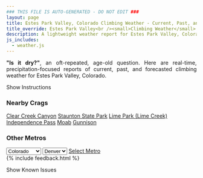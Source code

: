 ```yaml
---
### THIS FILE IS AUTO-GENERATED - DO NOT EDIT ###
layout: page
title: Estes Park Valley, Colorado Climbing Weather - Current, Past, and Forecasted Report
title_override: Estes Park Valley<br /><small>Climbing Weather</small>
description: A lightweight weather report for Estes Park Valley, Colorado. Optimized for slow internet connections.
js_includes:
  - weather.js
---
```


<section class="measure center lh-copy f5-ns f6 ph2 mv4" style="text-align: justify;">
<strong>"Is it dry?"</strong>, an oft-repeated, age-old question. Here are real-time,
precipitation-focused reports of current, past, and forecasted climbing weather for Estes Park Valley, Colorado.
</section>

<p id="settings-toggle" class="mw5 b center tc hover-light-red black-70 pointer">Show Instructions</p>
<section id="settings" class="overflow-hidden" style="display:none;">
    <div class="mv2 ph2 center">
        <div class="fn f6 tc pv2">
            <p class="measure lh-copy center"><strong>Show/hide hourly forecasts</strong> by clicking the desired day.</p>
            <hr class="mw5 p0 mv2 o-60 b0 bt b--light-red light-red bg-light-red">
            <p class="measure lh-copy center"><strong>Current and Past conditions</strong> are measured by the nearest weather station. <strong>Forecast conditions</strong> are calculated and polled separately.</p>
            <hr class="mw5 p0 mv2 o-60 b0 bt b--light-red light-red bg-light-red">
            <p class="measure lh-copy center"><strong>Having issues?</strong> Try <a id="clear-cache" class="no-underline relative fancy-link light-red hover-light-red" href="#">clearing the local cache</a>.</p>
            <hr class="mw5 p0 mv2 o-60 b0 bt b--light-red light-red bg-light-red">
            <p class="measure lh-copy center">Weather data sourced from <a class="no-underline fancy-link relative light-red" target="_blank" href="https://www.weather.gov/documentation/services-web-api">weather.gov</a>.</p>
        </div>
    </div>
</section>
<section id="weather" data-crag="estes-park-valley-colorado" class="mv4-ns mv3 ph2 center"></section>
<section id="nearby" class="tc lh-copy">
  <h3>Nearby Crags</h3>
<a class="nowrap no-underline fancy-link relative light-red mh3" href="/crags/clear-creek-canyon-colorado-weather.html">Clear Creek Canyon</a>
<a class="nowrap no-underline fancy-link relative light-red mh3" href="/crags/staunton-state-park-colorado-weather.html">Staunton State Park</a>
<a class="nowrap no-underline fancy-link relative light-red mh3" href="/crags/lime-park-lime-creek-colorado-weather.html">Lime Park (Lime Creek)</a>
<a class="nowrap no-underline fancy-link relative light-red mh3" href="/crags/independence-pass-colorado-weather.html">Independence Pass</a>
<a class="nowrap no-underline fancy-link relative light-red mh3" href="/crags/moab-utah-weather.html">Moab</a>
<a class="nowrap no-underline fancy-link relative light-red mh3" href="/crags/gunnison-colorado-weather.html">Gunnison</a>
</section>
<section id="nearby" class="tc lh-copy">
  <h3>Other Metros</h3>
  <select class="ma1 bg-near-white pa2" id="stateSel">
    <option value="Texas">Texas</option>
    <option value="Washington">Washington</option>
    <option value="Colorado" selected>Colorado</option>
    <option value="Tennessee">Tennessee</option>
    <option value="Utah">Utah</option>
    <option value="California">California</option>
  </select>
  <select class="ma1 bg-near-white pa2" id="citySel">
    <option value="Denver" selected>Denver</option>
  </select>
  <a id="selectMetro" class="f6 link dim ph3 pv2 ma1 dib white bg-light-red" href="/crags/denver-colorado-weather.html">Select Metro</a>
  <script>
    var states = [];
    states["Texas"] = "Austin"
    states["Washington"] = "Seattle"
    states["Colorado"] = "Denver"
    states["Tennessee"] = "Nashville"
    states["Utah"] = "Salt Lake City"
    states["California"] = "San Francisco|Los Angeles"
  </script>
</section>
{% include feedback.html %}
<p id="issues-toggle" class="mw5 b center tc hover-light-red black-70 pointer">Show Known Issues</p>
<section id="issues" class="overflow-hidden tc f6">
</section>

<script>
  var weekly_BOU_46_92 = {"updated":"2021-01-22T03:22:21+00:00","units":"us","forecastGenerator":"BaselineForecastGenerator","generatedAt":"2021-01-22T09:24:05+00:00","updateTime":"2021-01-22T03:22:21+00:00","validTimes":"2021-01-21T21:00:00+00:00/P7DT4H","elevation":{"value":2542.9464,"unitCode":"unit:m"},"periods":[{"number":1,"name":"Overnight","startTime":"2021-01-22T02:00:00-07:00","endTime":"2021-01-22T06:00:00-07:00","isDaytime":false,"temperature":24,"temperatureUnit":"F","temperatureTrend":"rising","windSpeed":"9 to 14 mph","windDirection":"W","icon":"https://api.weather.gov/icons/land/night/snow,30?size=medium","shortForecast":"Chance Light Snow","detailedForecast":"A chance of snow. Partly cloudy. Low around 24, with temperatures rising to around 26 overnight. West wind 9 to 14 mph, with gusts as high as 22 mph. Chance of precipitation is 30%. Little or no snow accumulation expected."},{"number":2,"name":"Friday","startTime":"2021-01-22T06:00:00-07:00","endTime":"2021-01-22T18:00:00-07:00","isDaytime":true,"temperature":41,"temperatureUnit":"F","temperatureTrend":"falling","windSpeed":"5 to 14 mph","windDirection":"SW","icon":"https://api.weather.gov/icons/land/day/snow,20/snow,30?size=medium","shortForecast":"Chance Light Snow","detailedForecast":"A chance of snow. Mostly sunny. High near 41, with temperatures falling to around 32 in the afternoon. Southwest wind 5 to 14 mph, with gusts as high as 22 mph. Chance of precipitation is 30%."},{"number":3,"name":"Friday Night","startTime":"2021-01-22T18:00:00-07:00","endTime":"2021-01-23T06:00:00-07:00","isDaytime":false,"temperature":24,"temperatureUnit":"F","temperatureTrend":"rising","windSpeed":"5 to 10 mph","windDirection":"SW","icon":"https://api.weather.gov/icons/land/night/snow,30/snow,50?size=medium","shortForecast":"Chance Light Snow","detailedForecast":"A chance of snow. Mostly cloudy. Low around 24, with temperatures rising to around 27 overnight. Southwest wind 5 to 10 mph, with gusts as high as 22 mph. Chance of precipitation is 50%. Little or no snow accumulation expected."},{"number":4,"name":"Saturday","startTime":"2021-01-23T06:00:00-07:00","endTime":"2021-01-23T18:00:00-07:00","isDaytime":true,"temperature":39,"temperatureUnit":"F","temperatureTrend":null,"windSpeed":"10 mph","windDirection":"W","icon":"https://api.weather.gov/icons/land/day/snow,50?size=medium","shortForecast":"Chance Light Snow","detailedForecast":"A chance of snow. Partly sunny, with a high near 39. West wind around 10 mph, with gusts as high as 23 mph. Chance of precipitation is 50%. New snow accumulation of less than half an inch possible."},{"number":5,"name":"Saturday Night","startTime":"2021-01-23T18:00:00-07:00","endTime":"2021-01-24T06:00:00-07:00","isDaytime":false,"temperature":17,"temperatureUnit":"F","temperatureTrend":null,"windSpeed":"8 mph","windDirection":"WSW","icon":"https://api.weather.gov/icons/land/night/snow,30/snow,20?size=medium","shortForecast":"Chance Light Snow","detailedForecast":"A chance of snow before 5am. Partly cloudy, with a low around 17. West southwest wind around 8 mph, with gusts as high as 17 mph. Chance of precipitation is 30%. Little or no snow accumulation expected."},{"number":6,"name":"Sunday","startTime":"2021-01-24T06:00:00-07:00","endTime":"2021-01-24T18:00:00-07:00","isDaytime":true,"temperature":34,"temperatureUnit":"F","temperatureTrend":null,"windSpeed":"6 to 9 mph","windDirection":"W","icon":"https://api.weather.gov/icons/land/day/snow,20?size=medium","shortForecast":"Slight Chance Light Snow","detailedForecast":"A slight chance of snow after 11am. Mostly sunny, with a high near 34. Chance of precipitation is 20%."},{"number":7,"name":"Sunday Night","startTime":"2021-01-24T18:00:00-07:00","endTime":"2021-01-25T06:00:00-07:00","isDaytime":false,"temperature":14,"temperatureUnit":"F","temperatureTrend":null,"windSpeed":"8 mph","windDirection":"W","icon":"https://api.weather.gov/icons/land/night/snow,20/sct?size=medium","shortForecast":"Slight Chance Light Snow then Partly Cloudy","detailedForecast":"A slight chance of snow before 11pm. Partly cloudy, with a low around 14. Chance of precipitation is 20%."},{"number":8,"name":"Monday","startTime":"2021-01-25T06:00:00-07:00","endTime":"2021-01-25T18:00:00-07:00","isDaytime":true,"temperature":32,"temperatureUnit":"F","temperatureTrend":null,"windSpeed":"5 to 8 mph","windDirection":"SW","icon":"https://api.weather.gov/icons/land/day/snow?size=medium","shortForecast":"Chance Light Snow","detailedForecast":"A chance of snow after 11am. Partly sunny, with a high near 32."},{"number":9,"name":"Monday Night","startTime":"2021-01-25T18:00:00-07:00","endTime":"2021-01-26T06:00:00-07:00","isDaytime":false,"temperature":14,"temperatureUnit":"F","temperatureTrend":null,"windSpeed":"6 mph","windDirection":"S","icon":"https://api.weather.gov/icons/land/night/snow?size=medium","shortForecast":"Chance Light Snow","detailedForecast":"A chance of snow. Mostly cloudy, with a low around 14."},{"number":10,"name":"Tuesday","startTime":"2021-01-26T06:00:00-07:00","endTime":"2021-01-26T18:00:00-07:00","isDaytime":true,"temperature":29,"temperatureUnit":"F","temperatureTrend":null,"windSpeed":"6 to 10 mph","windDirection":"SW","icon":"https://api.weather.gov/icons/land/day/snow?size=medium","shortForecast":"Chance Light Snow","detailedForecast":"A chance of snow. Partly sunny, with a high near 29."},{"number":11,"name":"Tuesday Night","startTime":"2021-01-26T18:00:00-07:00","endTime":"2021-01-27T06:00:00-07:00","isDaytime":false,"temperature":11,"temperatureUnit":"F","temperatureTrend":null,"windSpeed":"12 mph","windDirection":"W","icon":"https://api.weather.gov/icons/land/night/snow/sct?size=medium","shortForecast":"Slight Chance Light Snow then Partly Cloudy","detailedForecast":"A slight chance of snow before 11pm. Partly cloudy, with a low around 11."},{"number":12,"name":"Wednesday","startTime":"2021-01-27T06:00:00-07:00","endTime":"2021-01-27T18:00:00-07:00","isDaytime":true,"temperature":33,"temperatureUnit":"F","temperatureTrend":null,"windSpeed":"13 mph","windDirection":"WSW","icon":"https://api.weather.gov/icons/land/day/few?size=medium","shortForecast":"Sunny","detailedForecast":"Sunny, with a high near 33."},{"number":13,"name":"Wednesday Night","startTime":"2021-01-27T18:00:00-07:00","endTime":"2021-01-28T06:00:00-07:00","isDaytime":false,"temperature":16,"temperatureUnit":"F","temperatureTrend":null,"windSpeed":"14 mph","windDirection":"W","icon":"https://api.weather.gov/icons/land/night/few?size=medium","shortForecast":"Mostly Clear","detailedForecast":"Mostly clear, with a low around 16."},{"number":14,"name":"Thursday","startTime":"2021-01-28T06:00:00-07:00","endTime":"2021-01-28T18:00:00-07:00","isDaytime":true,"temperature":39,"temperatureUnit":"F","temperatureTrend":null,"windSpeed":"14 mph","windDirection":"W","icon":"https://api.weather.gov/icons/land/day/few?size=medium","shortForecast":"Sunny","detailedForecast":"Sunny, with a high near 39."}]}
  var hourly_BOU_46_92 = {"@context":["https://geojson.org/geojson-ld/geojson-context.jsonld",{"@version":"1.1","wx":"https://api.weather.gov/ontology#","geo":"http://www.opengis.net/ont/geosparql#","unit":"http://codes.wmo.int/common/unit/","@vocab":"https://api.weather.gov/ontology#"}],"type":"Feature","geometry":{"type":"Polygon","coordinates":[[[-105.5332704,40.4141984],[-105.5310309,40.3922896],[-105.5022871,40.393991199999995],[-105.5045206,40.415900099999995],[-105.5332704,40.4141984]]]},"properties":{"updated":"2021-01-22T03:22:21+00:00","units":"us","forecastGenerator":"HourlyForecastGenerator","generatedAt":"2021-01-22T09:24:06+00:00","updateTime":"2021-01-22T03:22:21+00:00","validTimes":"2021-01-21T21:00:00+00:00/P7DT4H","elevation":{"value":2542.9464,"unitCode":"unit:m"},"periods":[{"number":1,"name":"","startTime":"2021-01-22T02:00:00-07:00","endTime":"2021-01-22T03:00:00-07:00","isDaytime":false,"temperature":24,"temperatureUnit":"F","temperatureTrend":null,"windSpeed":"9 mph","windDirection":"W","icon":"https://api.weather.gov/icons/land/night/snow,30?size=small","shortForecast":"Chance Light Snow","detailedForecast":""},{"number":2,"name":"","startTime":"2021-01-22T03:00:00-07:00","endTime":"2021-01-22T04:00:00-07:00","isDaytime":false,"temperature":25,"temperatureUnit":"F","temperatureTrend":null,"windSpeed":"10 mph","windDirection":"W","icon":"https://api.weather.gov/icons/land/night/snow,30?size=small","shortForecast":"Chance Light Snow","detailedForecast":""},{"number":3,"name":"","startTime":"2021-01-22T04:00:00-07:00","endTime":"2021-01-22T05:00:00-07:00","isDaytime":false,"temperature":25,"temperatureUnit":"F","temperatureTrend":null,"windSpeed":"12 mph","windDirection":"W","icon":"https://api.weather.gov/icons/land/night/snow,20?size=small","shortForecast":"Slight Chance Light Snow","detailedForecast":""},{"number":4,"name":"","startTime":"2021-01-22T05:00:00-07:00","endTime":"2021-01-22T06:00:00-07:00","isDaytime":false,"temperature":26,"temperatureUnit":"F","temperatureTrend":null,"windSpeed":"14 mph","windDirection":"W","icon":"https://api.weather.gov/icons/land/night/snow,20?size=small","shortForecast":"Slight Chance Light Snow","detailedForecast":""},{"number":5,"name":"","startTime":"2021-01-22T06:00:00-07:00","endTime":"2021-01-22T07:00:00-07:00","isDaytime":true,"temperature":26,"temperatureUnit":"F","temperatureTrend":null,"windSpeed":"14 mph","windDirection":"W","icon":"https://api.weather.gov/icons/land/day/snow,20?size=small","shortForecast":"Slight Chance Light Snow","detailedForecast":""},{"number":6,"name":"","startTime":"2021-01-22T07:00:00-07:00","endTime":"2021-01-22T08:00:00-07:00","isDaytime":true,"temperature":26,"temperatureUnit":"F","temperatureTrend":null,"windSpeed":"14 mph","windDirection":"W","icon":"https://api.weather.gov/icons/land/day/snow,20?size=small","shortForecast":"Slight Chance Light Snow","detailedForecast":""},{"number":7,"name":"","startTime":"2021-01-22T08:00:00-07:00","endTime":"2021-01-22T09:00:00-07:00","isDaytime":true,"temperature":25,"temperatureUnit":"F","temperatureTrend":null,"windSpeed":"14 mph","windDirection":"W","icon":"https://api.weather.gov/icons/land/day/snow,20?size=small","shortForecast":"Slight Chance Light Snow","detailedForecast":""},{"number":8,"name":"","startTime":"2021-01-22T09:00:00-07:00","endTime":"2021-01-22T10:00:00-07:00","isDaytime":true,"temperature":28,"temperatureUnit":"F","temperatureTrend":null,"windSpeed":"14 mph","windDirection":"W","icon":"https://api.weather.gov/icons/land/day/snow?size=small","shortForecast":"Slight Chance Light Snow","detailedForecast":""},{"number":9,"name":"","startTime":"2021-01-22T10:00:00-07:00","endTime":"2021-01-22T11:00:00-07:00","isDaytime":true,"temperature":33,"temperatureUnit":"F","temperatureTrend":null,"windSpeed":"13 mph","windDirection":"W","icon":"https://api.weather.gov/icons/land/day/snow?size=small","shortForecast":"Slight Chance Light Snow","detailedForecast":""},{"number":10,"name":"","startTime":"2021-01-22T11:00:00-07:00","endTime":"2021-01-22T12:00:00-07:00","isDaytime":true,"temperature":37,"temperatureUnit":"F","temperatureTrend":null,"windSpeed":"10 mph","windDirection":"W","icon":"https://api.weather.gov/icons/land/day/snow?size=small","shortForecast":"Slight Chance Light Snow","detailedForecast":""},{"number":11,"name":"","startTime":"2021-01-22T12:00:00-07:00","endTime":"2021-01-22T13:00:00-07:00","isDaytime":true,"temperature":40,"temperatureUnit":"F","temperatureTrend":null,"windSpeed":"9 mph","windDirection":"W","icon":"https://api.weather.gov/icons/land/day/snow?size=small","shortForecast":"Slight Chance Light Snow","detailedForecast":""},{"number":12,"name":"","startTime":"2021-01-22T13:00:00-07:00","endTime":"2021-01-22T14:00:00-07:00","isDaytime":true,"temperature":41,"temperatureUnit":"F","temperatureTrend":null,"windSpeed":"8 mph","windDirection":"WSW","icon":"https://api.weather.gov/icons/land/day/snow?size=small","shortForecast":"Slight Chance Light Snow","detailedForecast":""},{"number":13,"name":"","startTime":"2021-01-22T14:00:00-07:00","endTime":"2021-01-22T15:00:00-07:00","isDaytime":true,"temperature":41,"temperatureUnit":"F","temperatureTrend":null,"windSpeed":"7 mph","windDirection":"WSW","icon":"https://api.weather.gov/icons/land/day/snow?size=small","shortForecast":"Slight Chance Light Snow","detailedForecast":""},{"number":14,"name":"","startTime":"2021-01-22T15:00:00-07:00","endTime":"2021-01-22T16:00:00-07:00","isDaytime":true,"temperature":39,"temperatureUnit":"F","temperatureTrend":null,"windSpeed":"6 mph","windDirection":"SW","icon":"https://api.weather.gov/icons/land/day/snow?size=small","shortForecast":"Slight Chance Light Snow","detailedForecast":""},{"number":15,"name":"","startTime":"2021-01-22T16:00:00-07:00","endTime":"2021-01-22T17:00:00-07:00","isDaytime":true,"temperature":36,"temperatureUnit":"F","temperatureTrend":null,"windSpeed":"5 mph","windDirection":"SSW","icon":"https://api.weather.gov/icons/land/day/snow?size=small","shortForecast":"Slight Chance Light Snow","detailedForecast":""},{"number":16,"name":"","startTime":"2021-01-22T17:00:00-07:00","endTime":"2021-01-22T18:00:00-07:00","isDaytime":true,"temperature":32,"temperatureUnit":"F","temperatureTrend":null,"windSpeed":"6 mph","windDirection":"S","icon":"https://api.weather.gov/icons/land/day/snow?size=small","shortForecast":"Chance Light Snow","detailedForecast":""},{"number":17,"name":"","startTime":"2021-01-22T18:00:00-07:00","endTime":"2021-01-22T19:00:00-07:00","isDaytime":false,"temperature":29,"temperatureUnit":"F","temperatureTrend":null,"windSpeed":"6 mph","windDirection":"S","icon":"https://api.weather.gov/icons/land/night/snow?size=small","shortForecast":"Chance Light Snow","detailedForecast":""},{"number":18,"name":"","startTime":"2021-01-22T19:00:00-07:00","endTime":"2021-01-22T20:00:00-07:00","isDaytime":false,"temperature":27,"temperatureUnit":"F","temperatureTrend":null,"windSpeed":"5 mph","windDirection":"S","icon":"https://api.weather.gov/icons/land/night/snow?size=small","shortForecast":"Chance Light Snow","detailedForecast":""},{"number":19,"name":"","startTime":"2021-01-22T20:00:00-07:00","endTime":"2021-01-22T21:00:00-07:00","isDaytime":false,"temperature":26,"temperatureUnit":"F","temperatureTrend":null,"windSpeed":"5 mph","windDirection":"SSW","icon":"https://api.weather.gov/icons/land/night/snow?size=small","shortForecast":"Chance Light Snow","detailedForecast":""},{"number":20,"name":"","startTime":"2021-01-22T21:00:00-07:00","endTime":"2021-01-22T22:00:00-07:00","isDaytime":false,"temperature":25,"temperatureUnit":"F","temperatureTrend":null,"windSpeed":"5 mph","windDirection":"SW","icon":"https://api.weather.gov/icons/land/night/snow?size=small","shortForecast":"Chance Light Snow","detailedForecast":""},{"number":21,"name":"","startTime":"2021-01-22T22:00:00-07:00","endTime":"2021-01-22T23:00:00-07:00","isDaytime":false,"temperature":24,"temperatureUnit":"F","temperatureTrend":null,"windSpeed":"5 mph","windDirection":"WSW","icon":"https://api.weather.gov/icons/land/night/snow?size=small","shortForecast":"Chance Light Snow","detailedForecast":""},{"number":22,"name":"","startTime":"2021-01-22T23:00:00-07:00","endTime":"2021-01-23T00:00:00-07:00","isDaytime":false,"temperature":24,"temperatureUnit":"F","temperatureTrend":null,"windSpeed":"7 mph","windDirection":"WSW","icon":"https://api.weather.gov/icons/land/night/snow?size=small","shortForecast":"Chance Light Snow","detailedForecast":""},{"number":23,"name":"","startTime":"2021-01-23T00:00:00-07:00","endTime":"2021-01-23T01:00:00-07:00","isDaytime":false,"temperature":24,"temperatureUnit":"F","temperatureTrend":null,"windSpeed":"7 mph","windDirection":"WSW","icon":"https://api.weather.gov/icons/land/night/snow?size=small","shortForecast":"Chance Light Snow","detailedForecast":""},{"number":24,"name":"","startTime":"2021-01-23T01:00:00-07:00","endTime":"2021-01-23T02:00:00-07:00","isDaytime":false,"temperature":25,"temperatureUnit":"F","temperatureTrend":null,"windSpeed":"8 mph","windDirection":"WSW","icon":"https://api.weather.gov/icons/land/night/snow?size=small","shortForecast":"Chance Light Snow","detailedForecast":""},{"number":25,"name":"","startTime":"2021-01-23T02:00:00-07:00","endTime":"2021-01-23T03:00:00-07:00","isDaytime":false,"temperature":26,"temperatureUnit":"F","temperatureTrend":null,"windSpeed":"9 mph","windDirection":"WSW","icon":"https://api.weather.gov/icons/land/night/snow?size=small","shortForecast":"Chance Light Snow","detailedForecast":""},{"number":26,"name":"","startTime":"2021-01-23T03:00:00-07:00","endTime":"2021-01-23T04:00:00-07:00","isDaytime":false,"temperature":27,"temperatureUnit":"F","temperatureTrend":null,"windSpeed":"9 mph","windDirection":"WSW","icon":"https://api.weather.gov/icons/land/night/snow?size=small","shortForecast":"Chance Light Snow","detailedForecast":""},{"number":27,"name":"","startTime":"2021-01-23T04:00:00-07:00","endTime":"2021-01-23T05:00:00-07:00","isDaytime":false,"temperature":27,"temperatureUnit":"F","temperatureTrend":null,"windSpeed":"9 mph","windDirection":"W","icon":"https://api.weather.gov/icons/land/night/snow?size=small","shortForecast":"Chance Light Snow","detailedForecast":""},{"number":28,"name":"","startTime":"2021-01-23T05:00:00-07:00","endTime":"2021-01-23T06:00:00-07:00","isDaytime":false,"temperature":27,"temperatureUnit":"F","temperatureTrend":null,"windSpeed":"10 mph","windDirection":"W","icon":"https://api.weather.gov/icons/land/night/snow?size=small","shortForecast":"Chance Light Snow","detailedForecast":""},{"number":29,"name":"","startTime":"2021-01-23T06:00:00-07:00","endTime":"2021-01-23T07:00:00-07:00","isDaytime":true,"temperature":29,"temperatureUnit":"F","temperatureTrend":null,"windSpeed":"10 mph","windDirection":"W","icon":"https://api.weather.gov/icons/land/day/snow?size=small","shortForecast":"Chance Light Snow","detailedForecast":""},{"number":30,"name":"","startTime":"2021-01-23T07:00:00-07:00","endTime":"2021-01-23T08:00:00-07:00","isDaytime":true,"temperature":29,"temperatureUnit":"F","temperatureTrend":null,"windSpeed":"9 mph","windDirection":"W","icon":"https://api.weather.gov/icons/land/day/snow?size=small","shortForecast":"Chance Light Snow","detailedForecast":""},{"number":31,"name":"","startTime":"2021-01-23T08:00:00-07:00","endTime":"2021-01-23T09:00:00-07:00","isDaytime":true,"temperature":30,"temperatureUnit":"F","temperatureTrend":null,"windSpeed":"9 mph","windDirection":"W","icon":"https://api.weather.gov/icons/land/day/snow?size=small","shortForecast":"Chance Light Snow","detailedForecast":""},{"number":32,"name":"","startTime":"2021-01-23T09:00:00-07:00","endTime":"2021-01-23T10:00:00-07:00","isDaytime":true,"temperature":32,"temperatureUnit":"F","temperatureTrend":null,"windSpeed":"9 mph","windDirection":"W","icon":"https://api.weather.gov/icons/land/day/snow?size=small","shortForecast":"Chance Light Snow","detailedForecast":""},{"number":33,"name":"","startTime":"2021-01-23T10:00:00-07:00","endTime":"2021-01-23T11:00:00-07:00","isDaytime":true,"temperature":34,"temperatureUnit":"F","temperatureTrend":null,"windSpeed":"10 mph","windDirection":"W","icon":"https://api.weather.gov/icons/land/day/snow?size=small","shortForecast":"Chance Light Snow","detailedForecast":""},{"number":34,"name":"","startTime":"2021-01-23T11:00:00-07:00","endTime":"2021-01-23T12:00:00-07:00","isDaytime":true,"temperature":36,"temperatureUnit":"F","temperatureTrend":null,"windSpeed":"10 mph","windDirection":"W","icon":"https://api.weather.gov/icons/land/day/snow?size=small","shortForecast":"Chance Light Snow","detailedForecast":""},{"number":35,"name":"","startTime":"2021-01-23T12:00:00-07:00","endTime":"2021-01-23T13:00:00-07:00","isDaytime":true,"temperature":37,"temperatureUnit":"F","temperatureTrend":null,"windSpeed":"10 mph","windDirection":"W","icon":"https://api.weather.gov/icons/land/day/snow?size=small","shortForecast":"Chance Light Snow","detailedForecast":""},{"number":36,"name":"","startTime":"2021-01-23T13:00:00-07:00","endTime":"2021-01-23T14:00:00-07:00","isDaytime":true,"temperature":37,"temperatureUnit":"F","temperatureTrend":null,"windSpeed":"10 mph","windDirection":"W","icon":"https://api.weather.gov/icons/land/day/snow?size=small","shortForecast":"Chance Light Snow","detailedForecast":""},{"number":37,"name":"","startTime":"2021-01-23T14:00:00-07:00","endTime":"2021-01-23T15:00:00-07:00","isDaytime":true,"temperature":37,"temperatureUnit":"F","temperatureTrend":null,"windSpeed":"10 mph","windDirection":"W","icon":"https://api.weather.gov/icons/land/day/snow?size=small","shortForecast":"Chance Light Snow","detailedForecast":""},{"number":38,"name":"","startTime":"2021-01-23T15:00:00-07:00","endTime":"2021-01-23T16:00:00-07:00","isDaytime":true,"temperature":36,"temperatureUnit":"F","temperatureTrend":null,"windSpeed":"9 mph","windDirection":"W","icon":"https://api.weather.gov/icons/land/day/snow?size=small","shortForecast":"Chance Light Snow","detailedForecast":""},{"number":39,"name":"","startTime":"2021-01-23T16:00:00-07:00","endTime":"2021-01-23T17:00:00-07:00","isDaytime":true,"temperature":33,"temperatureUnit":"F","temperatureTrend":null,"windSpeed":"9 mph","windDirection":"W","icon":"https://api.weather.gov/icons/land/day/snow?size=small","shortForecast":"Chance Light Snow","detailedForecast":""},{"number":40,"name":"","startTime":"2021-01-23T17:00:00-07:00","endTime":"2021-01-23T18:00:00-07:00","isDaytime":true,"temperature":31,"temperatureUnit":"F","temperatureTrend":null,"windSpeed":"8 mph","windDirection":"W","icon":"https://api.weather.gov/icons/land/day/snow?size=small","shortForecast":"Chance Light Snow","detailedForecast":""},{"number":41,"name":"","startTime":"2021-01-23T18:00:00-07:00","endTime":"2021-01-23T19:00:00-07:00","isDaytime":false,"temperature":29,"temperatureUnit":"F","temperatureTrend":null,"windSpeed":"8 mph","windDirection":"W","icon":"https://api.weather.gov/icons/land/night/snow?size=small","shortForecast":"Chance Light Snow","detailedForecast":""},{"number":42,"name":"","startTime":"2021-01-23T19:00:00-07:00","endTime":"2021-01-23T20:00:00-07:00","isDaytime":false,"temperature":27,"temperatureUnit":"F","temperatureTrend":null,"windSpeed":"7 mph","windDirection":"WSW","icon":"https://api.weather.gov/icons/land/night/snow?size=small","shortForecast":"Chance Light Snow","detailedForecast":""},{"number":43,"name":"","startTime":"2021-01-23T20:00:00-07:00","endTime":"2021-01-23T21:00:00-07:00","isDaytime":false,"temperature":25,"temperatureUnit":"F","temperatureTrend":null,"windSpeed":"7 mph","windDirection":"WSW","icon":"https://api.weather.gov/icons/land/night/snow?size=small","shortForecast":"Chance Light Snow","detailedForecast":""},{"number":44,"name":"","startTime":"2021-01-23T21:00:00-07:00","endTime":"2021-01-23T22:00:00-07:00","isDaytime":false,"temperature":24,"temperatureUnit":"F","temperatureTrend":null,"windSpeed":"7 mph","windDirection":"WSW","icon":"https://api.weather.gov/icons/land/night/snow?size=small","shortForecast":"Chance Light Snow","detailedForecast":""},{"number":45,"name":"","startTime":"2021-01-23T22:00:00-07:00","endTime":"2021-01-23T23:00:00-07:00","isDaytime":false,"temperature":23,"temperatureUnit":"F","temperatureTrend":null,"windSpeed":"6 mph","windDirection":"WSW","icon":"https://api.weather.gov/icons/land/night/snow?size=small","shortForecast":"Chance Light Snow","detailedForecast":""},{"number":46,"name":"","startTime":"2021-01-23T23:00:00-07:00","endTime":"2021-01-24T00:00:00-07:00","isDaytime":false,"temperature":23,"temperatureUnit":"F","temperatureTrend":null,"windSpeed":"6 mph","windDirection":"WSW","icon":"https://api.weather.gov/icons/land/night/snow?size=small","shortForecast":"Slight Chance Light Snow","detailedForecast":""},{"number":47,"name":"","startTime":"2021-01-24T00:00:00-07:00","endTime":"2021-01-24T01:00:00-07:00","isDaytime":false,"temperature":23,"temperatureUnit":"F","temperatureTrend":null,"windSpeed":"6 mph","windDirection":"WSW","icon":"https://api.weather.gov/icons/land/night/snow?size=small","shortForecast":"Slight Chance Light Snow","detailedForecast":""},{"number":48,"name":"","startTime":"2021-01-24T01:00:00-07:00","endTime":"2021-01-24T02:00:00-07:00","isDaytime":false,"temperature":22,"temperatureUnit":"F","temperatureTrend":null,"windSpeed":"7 mph","windDirection":"WSW","icon":"https://api.weather.gov/icons/land/night/snow?size=small","shortForecast":"Slight Chance Light Snow","detailedForecast":""},{"number":49,"name":"","startTime":"2021-01-24T02:00:00-07:00","endTime":"2021-01-24T03:00:00-07:00","isDaytime":false,"temperature":22,"temperatureUnit":"F","temperatureTrend":null,"windSpeed":"7 mph","windDirection":"WSW","icon":"https://api.weather.gov/icons/land/night/snow?size=small","shortForecast":"Slight Chance Light Snow","detailedForecast":""},{"number":50,"name":"","startTime":"2021-01-24T03:00:00-07:00","endTime":"2021-01-24T04:00:00-07:00","isDaytime":false,"temperature":22,"temperatureUnit":"F","temperatureTrend":null,"windSpeed":"7 mph","windDirection":"WSW","icon":"https://api.weather.gov/icons/land/night/snow?size=small","shortForecast":"Slight Chance Light Snow","detailedForecast":""},{"number":51,"name":"","startTime":"2021-01-24T04:00:00-07:00","endTime":"2021-01-24T05:00:00-07:00","isDaytime":false,"temperature":21,"temperatureUnit":"F","temperatureTrend":null,"windSpeed":"6 mph","windDirection":"W","icon":"https://api.weather.gov/icons/land/night/snow?size=small","shortForecast":"Slight Chance Light Snow","detailedForecast":""},{"number":52,"name":"","startTime":"2021-01-24T05:00:00-07:00","endTime":"2021-01-24T06:00:00-07:00","isDaytime":false,"temperature":21,"temperatureUnit":"F","temperatureTrend":null,"windSpeed":"6 mph","windDirection":"W","icon":"https://api.weather.gov/icons/land/night/sct?size=small","shortForecast":"Partly Cloudy","detailedForecast":""},{"number":53,"name":"","startTime":"2021-01-24T06:00:00-07:00","endTime":"2021-01-24T07:00:00-07:00","isDaytime":true,"temperature":21,"temperatureUnit":"F","temperatureTrend":null,"windSpeed":"6 mph","windDirection":"W","icon":"https://api.weather.gov/icons/land/day/sct?size=small","shortForecast":"Mostly Sunny","detailedForecast":""},{"number":54,"name":"","startTime":"2021-01-24T07:00:00-07:00","endTime":"2021-01-24T08:00:00-07:00","isDaytime":true,"temperature":21,"temperatureUnit":"F","temperatureTrend":null,"windSpeed":"7 mph","windDirection":"W","icon":"https://api.weather.gov/icons/land/day/sct?size=small","shortForecast":"Mostly Sunny","detailedForecast":""},{"number":55,"name":"","startTime":"2021-01-24T08:00:00-07:00","endTime":"2021-01-24T09:00:00-07:00","isDaytime":true,"temperature":22,"temperatureUnit":"F","temperatureTrend":null,"windSpeed":"7 mph","windDirection":"W","icon":"https://api.weather.gov/icons/land/day/sct?size=small","shortForecast":"Mostly Sunny","detailedForecast":""},{"number":56,"name":"","startTime":"2021-01-24T09:00:00-07:00","endTime":"2021-01-24T10:00:00-07:00","isDaytime":true,"temperature":24,"temperatureUnit":"F","temperatureTrend":null,"windSpeed":"7 mph","windDirection":"W","icon":"https://api.weather.gov/icons/land/day/sct?size=small","shortForecast":"Mostly Sunny","detailedForecast":""},{"number":57,"name":"","startTime":"2021-01-24T10:00:00-07:00","endTime":"2021-01-24T11:00:00-07:00","isDaytime":true,"temperature":27,"temperatureUnit":"F","temperatureTrend":null,"windSpeed":"8 mph","windDirection":"WSW","icon":"https://api.weather.gov/icons/land/day/sct?size=small","shortForecast":"Mostly Sunny","detailedForecast":""},{"number":58,"name":"","startTime":"2021-01-24T11:00:00-07:00","endTime":"2021-01-24T12:00:00-07:00","isDaytime":true,"temperature":30,"temperatureUnit":"F","temperatureTrend":null,"windSpeed":"8 mph","windDirection":"WSW","icon":"https://api.weather.gov/icons/land/day/snow?size=small","shortForecast":"Slight Chance Light Snow","detailedForecast":""},{"number":59,"name":"","startTime":"2021-01-24T12:00:00-07:00","endTime":"2021-01-24T13:00:00-07:00","isDaytime":true,"temperature":31,"temperatureUnit":"F","temperatureTrend":null,"windSpeed":"9 mph","windDirection":"WSW","icon":"https://api.weather.gov/icons/land/day/snow?size=small","shortForecast":"Slight Chance Light Snow","detailedForecast":""},{"number":60,"name":"","startTime":"2021-01-24T13:00:00-07:00","endTime":"2021-01-24T14:00:00-07:00","isDaytime":true,"temperature":32,"temperatureUnit":"F","temperatureTrend":null,"windSpeed":"9 mph","windDirection":"WSW","icon":"https://api.weather.gov/icons/land/day/snow?size=small","shortForecast":"Slight Chance Light Snow","detailedForecast":""},{"number":61,"name":"","startTime":"2021-01-24T14:00:00-07:00","endTime":"2021-01-24T15:00:00-07:00","isDaytime":true,"temperature":32,"temperatureUnit":"F","temperatureTrend":null,"windSpeed":"9 mph","windDirection":"WSW","icon":"https://api.weather.gov/icons/land/day/snow?size=small","shortForecast":"Slight Chance Light Snow","detailedForecast":""},{"number":62,"name":"","startTime":"2021-01-24T15:00:00-07:00","endTime":"2021-01-24T16:00:00-07:00","isDaytime":true,"temperature":31,"temperatureUnit":"F","temperatureTrend":null,"windSpeed":"9 mph","windDirection":"WSW","icon":"https://api.weather.gov/icons/land/day/snow?size=small","shortForecast":"Slight Chance Light Snow","detailedForecast":""},{"number":63,"name":"","startTime":"2021-01-24T16:00:00-07:00","endTime":"2021-01-24T17:00:00-07:00","isDaytime":true,"temperature":30,"temperatureUnit":"F","temperatureTrend":null,"windSpeed":"8 mph","windDirection":"W","icon":"https://api.weather.gov/icons/land/day/snow?size=small","shortForecast":"Slight Chance Light Snow","detailedForecast":""},{"number":64,"name":"","startTime":"2021-01-24T17:00:00-07:00","endTime":"2021-01-24T18:00:00-07:00","isDaytime":true,"temperature":28,"temperatureUnit":"F","temperatureTrend":null,"windSpeed":"7 mph","windDirection":"W","icon":"https://api.weather.gov/icons/land/day/snow?size=small","shortForecast":"Slight Chance Light Snow","detailedForecast":""},{"number":65,"name":"","startTime":"2021-01-24T18:00:00-07:00","endTime":"2021-01-24T19:00:00-07:00","isDaytime":false,"temperature":26,"temperatureUnit":"F","temperatureTrend":null,"windSpeed":"7 mph","windDirection":"W","icon":"https://api.weather.gov/icons/land/night/snow?size=small","shortForecast":"Slight Chance Light Snow","detailedForecast":""},{"number":66,"name":"","startTime":"2021-01-24T19:00:00-07:00","endTime":"2021-01-24T20:00:00-07:00","isDaytime":false,"temperature":25,"temperatureUnit":"F","temperatureTrend":null,"windSpeed":"7 mph","windDirection":"W","icon":"https://api.weather.gov/icons/land/night/snow?size=small","shortForecast":"Slight Chance Light Snow","detailedForecast":""},{"number":67,"name":"","startTime":"2021-01-24T20:00:00-07:00","endTime":"2021-01-24T21:00:00-07:00","isDaytime":false,"temperature":23,"temperatureUnit":"F","temperatureTrend":null,"windSpeed":"7 mph","windDirection":"W","icon":"https://api.weather.gov/icons/land/night/snow?size=small","shortForecast":"Slight Chance Light Snow","detailedForecast":""},{"number":68,"name":"","startTime":"2021-01-24T21:00:00-07:00","endTime":"2021-01-24T22:00:00-07:00","isDaytime":false,"temperature":22,"temperatureUnit":"F","temperatureTrend":null,"windSpeed":"7 mph","windDirection":"W","icon":"https://api.weather.gov/icons/land/night/snow?size=small","shortForecast":"Slight Chance Light Snow","detailedForecast":""},{"number":69,"name":"","startTime":"2021-01-24T22:00:00-07:00","endTime":"2021-01-24T23:00:00-07:00","isDaytime":false,"temperature":21,"temperatureUnit":"F","temperatureTrend":null,"windSpeed":"7 mph","windDirection":"W","icon":"https://api.weather.gov/icons/land/night/snow?size=small","shortForecast":"Slight Chance Light Snow","detailedForecast":""},{"number":70,"name":"","startTime":"2021-01-24T23:00:00-07:00","endTime":"2021-01-25T00:00:00-07:00","isDaytime":false,"temperature":20,"temperatureUnit":"F","temperatureTrend":null,"windSpeed":"8 mph","windDirection":"W","icon":"https://api.weather.gov/icons/land/night/sct?size=small","shortForecast":"Partly Cloudy","detailedForecast":""},{"number":71,"name":"","startTime":"2021-01-25T00:00:00-07:00","endTime":"2021-01-25T01:00:00-07:00","isDaytime":false,"temperature":20,"temperatureUnit":"F","temperatureTrend":null,"windSpeed":"8 mph","windDirection":"W","icon":"https://api.weather.gov/icons/land/night/sct?size=small","shortForecast":"Partly Cloudy","detailedForecast":""},{"number":72,"name":"","startTime":"2021-01-25T01:00:00-07:00","endTime":"2021-01-25T02:00:00-07:00","isDaytime":false,"temperature":19,"temperatureUnit":"F","temperatureTrend":null,"windSpeed":"8 mph","windDirection":"W","icon":"https://api.weather.gov/icons/land/night/sct?size=small","shortForecast":"Partly Cloudy","detailedForecast":""},{"number":73,"name":"","startTime":"2021-01-25T02:00:00-07:00","endTime":"2021-01-25T03:00:00-07:00","isDaytime":false,"temperature":19,"temperatureUnit":"F","temperatureTrend":null,"windSpeed":"8 mph","windDirection":"W","icon":"https://api.weather.gov/icons/land/night/sct?size=small","shortForecast":"Partly Cloudy","detailedForecast":""},{"number":74,"name":"","startTime":"2021-01-25T03:00:00-07:00","endTime":"2021-01-25T04:00:00-07:00","isDaytime":false,"temperature":19,"temperatureUnit":"F","temperatureTrend":null,"windSpeed":"8 mph","windDirection":"W","icon":"https://api.weather.gov/icons/land/night/sct?size=small","shortForecast":"Partly Cloudy","detailedForecast":""},{"number":75,"name":"","startTime":"2021-01-25T04:00:00-07:00","endTime":"2021-01-25T05:00:00-07:00","isDaytime":false,"temperature":18,"temperatureUnit":"F","temperatureTrend":null,"windSpeed":"8 mph","windDirection":"W","icon":"https://api.weather.gov/icons/land/night/sct?size=small","shortForecast":"Partly Cloudy","detailedForecast":""},{"number":76,"name":"","startTime":"2021-01-25T05:00:00-07:00","endTime":"2021-01-25T06:00:00-07:00","isDaytime":false,"temperature":18,"temperatureUnit":"F","temperatureTrend":null,"windSpeed":"8 mph","windDirection":"W","icon":"https://api.weather.gov/icons/land/night/sct?size=small","shortForecast":"Partly Cloudy","detailedForecast":""},{"number":77,"name":"","startTime":"2021-01-25T06:00:00-07:00","endTime":"2021-01-25T07:00:00-07:00","isDaytime":true,"temperature":18,"temperatureUnit":"F","temperatureTrend":null,"windSpeed":"8 mph","windDirection":"W","icon":"https://api.weather.gov/icons/land/day/sct?size=small","shortForecast":"Mostly Sunny","detailedForecast":""},{"number":78,"name":"","startTime":"2021-01-25T07:00:00-07:00","endTime":"2021-01-25T08:00:00-07:00","isDaytime":true,"temperature":18,"temperatureUnit":"F","temperatureTrend":null,"windSpeed":"8 mph","windDirection":"W","icon":"https://api.weather.gov/icons/land/day/sct?size=small","shortForecast":"Mostly Sunny","detailedForecast":""},{"number":79,"name":"","startTime":"2021-01-25T08:00:00-07:00","endTime":"2021-01-25T09:00:00-07:00","isDaytime":true,"temperature":19,"temperatureUnit":"F","temperatureTrend":null,"windSpeed":"8 mph","windDirection":"W","icon":"https://api.weather.gov/icons/land/day/sct?size=small","shortForecast":"Mostly Sunny","detailedForecast":""},{"number":80,"name":"","startTime":"2021-01-25T09:00:00-07:00","endTime":"2021-01-25T10:00:00-07:00","isDaytime":true,"temperature":22,"temperatureUnit":"F","temperatureTrend":null,"windSpeed":"8 mph","windDirection":"W","icon":"https://api.weather.gov/icons/land/day/sct?size=small","shortForecast":"Mostly Sunny","detailedForecast":""},{"number":81,"name":"","startTime":"2021-01-25T10:00:00-07:00","endTime":"2021-01-25T11:00:00-07:00","isDaytime":true,"temperature":25,"temperatureUnit":"F","temperatureTrend":null,"windSpeed":"8 mph","windDirection":"W","icon":"https://api.weather.gov/icons/land/day/sct?size=small","shortForecast":"Mostly Sunny","detailedForecast":""},{"number":82,"name":"","startTime":"2021-01-25T11:00:00-07:00","endTime":"2021-01-25T12:00:00-07:00","isDaytime":true,"temperature":28,"temperatureUnit":"F","temperatureTrend":null,"windSpeed":"5 mph","windDirection":"SW","icon":"https://api.weather.gov/icons/land/day/snow?size=small","shortForecast":"Slight Chance Light Snow","detailedForecast":""},{"number":83,"name":"","startTime":"2021-01-25T12:00:00-07:00","endTime":"2021-01-25T13:00:00-07:00","isDaytime":true,"temperature":29,"temperatureUnit":"F","temperatureTrend":null,"windSpeed":"5 mph","windDirection":"SW","icon":"https://api.weather.gov/icons/land/day/snow?size=small","shortForecast":"Slight Chance Light Snow","detailedForecast":""},{"number":84,"name":"","startTime":"2021-01-25T13:00:00-07:00","endTime":"2021-01-25T14:00:00-07:00","isDaytime":true,"temperature":30,"temperatureUnit":"F","temperatureTrend":null,"windSpeed":"5 mph","windDirection":"SW","icon":"https://api.weather.gov/icons/land/day/snow?size=small","shortForecast":"Slight Chance Light Snow","detailedForecast":""},{"number":85,"name":"","startTime":"2021-01-25T14:00:00-07:00","endTime":"2021-01-25T15:00:00-07:00","isDaytime":true,"temperature":30,"temperatureUnit":"F","temperatureTrend":null,"windSpeed":"5 mph","windDirection":"SW","icon":"https://api.weather.gov/icons/land/day/snow?size=small","shortForecast":"Slight Chance Light Snow","detailedForecast":""},{"number":86,"name":"","startTime":"2021-01-25T15:00:00-07:00","endTime":"2021-01-25T16:00:00-07:00","isDaytime":true,"temperature":30,"temperatureUnit":"F","temperatureTrend":null,"windSpeed":"5 mph","windDirection":"SW","icon":"https://api.weather.gov/icons/land/day/snow?size=small","shortForecast":"Slight Chance Light Snow","detailedForecast":""},{"number":87,"name":"","startTime":"2021-01-25T16:00:00-07:00","endTime":"2021-01-25T17:00:00-07:00","isDaytime":true,"temperature":28,"temperatureUnit":"F","temperatureTrend":null,"windSpeed":"5 mph","windDirection":"SW","icon":"https://api.weather.gov/icons/land/day/snow?size=small","shortForecast":"Slight Chance Light Snow","detailedForecast":""},{"number":88,"name":"","startTime":"2021-01-25T17:00:00-07:00","endTime":"2021-01-25T18:00:00-07:00","isDaytime":true,"temperature":27,"temperatureUnit":"F","temperatureTrend":null,"windSpeed":"6 mph","windDirection":"SSE","icon":"https://api.weather.gov/icons/land/day/snow?size=small","shortForecast":"Chance Light Snow","detailedForecast":""},{"number":89,"name":"","startTime":"2021-01-25T18:00:00-07:00","endTime":"2021-01-25T19:00:00-07:00","isDaytime":false,"temperature":25,"temperatureUnit":"F","temperatureTrend":null,"windSpeed":"6 mph","windDirection":"SSE","icon":"https://api.weather.gov/icons/land/night/snow?size=small","shortForecast":"Chance Light Snow","detailedForecast":""},{"number":90,"name":"","startTime":"2021-01-25T19:00:00-07:00","endTime":"2021-01-25T20:00:00-07:00","isDaytime":false,"temperature":24,"temperatureUnit":"F","temperatureTrend":null,"windSpeed":"6 mph","windDirection":"SSE","icon":"https://api.weather.gov/icons/land/night/snow?size=small","shortForecast":"Chance Light Snow","detailedForecast":""},{"number":91,"name":"","startTime":"2021-01-25T20:00:00-07:00","endTime":"2021-01-25T21:00:00-07:00","isDaytime":false,"temperature":22,"temperatureUnit":"F","temperatureTrend":null,"windSpeed":"6 mph","windDirection":"SSE","icon":"https://api.weather.gov/icons/land/night/snow?size=small","shortForecast":"Chance Light Snow","detailedForecast":""},{"number":92,"name":"","startTime":"2021-01-25T21:00:00-07:00","endTime":"2021-01-25T22:00:00-07:00","isDaytime":false,"temperature":21,"temperatureUnit":"F","temperatureTrend":null,"windSpeed":"6 mph","windDirection":"SSE","icon":"https://api.weather.gov/icons/land/night/snow?size=small","shortForecast":"Chance Light Snow","detailedForecast":""},{"number":93,"name":"","startTime":"2021-01-25T22:00:00-07:00","endTime":"2021-01-25T23:00:00-07:00","isDaytime":false,"temperature":20,"temperatureUnit":"F","temperatureTrend":null,"windSpeed":"6 mph","windDirection":"SSE","icon":"https://api.weather.gov/icons/land/night/snow?size=small","shortForecast":"Chance Light Snow","detailedForecast":""},{"number":94,"name":"","startTime":"2021-01-25T23:00:00-07:00","endTime":"2021-01-26T00:00:00-07:00","isDaytime":false,"temperature":20,"temperatureUnit":"F","temperatureTrend":null,"windSpeed":"5 mph","windDirection":"S","icon":"https://api.weather.gov/icons/land/night/snow?size=small","shortForecast":"Slight Chance Light Snow","detailedForecast":""},{"number":95,"name":"","startTime":"2021-01-26T00:00:00-07:00","endTime":"2021-01-26T01:00:00-07:00","isDaytime":false,"temperature":20,"temperatureUnit":"F","temperatureTrend":null,"windSpeed":"5 mph","windDirection":"S","icon":"https://api.weather.gov/icons/land/night/snow?size=small","shortForecast":"Slight Chance Light Snow","detailedForecast":""},{"number":96,"name":"","startTime":"2021-01-26T01:00:00-07:00","endTime":"2021-01-26T02:00:00-07:00","isDaytime":false,"temperature":20,"temperatureUnit":"F","temperatureTrend":null,"windSpeed":"5 mph","windDirection":"S","icon":"https://api.weather.gov/icons/land/night/snow?size=small","shortForecast":"Slight Chance Light Snow","detailedForecast":""},{"number":97,"name":"","startTime":"2021-01-26T02:00:00-07:00","endTime":"2021-01-26T03:00:00-07:00","isDaytime":false,"temperature":20,"temperatureUnit":"F","temperatureTrend":null,"windSpeed":"5 mph","windDirection":"S","icon":"https://api.weather.gov/icons/land/night/snow?size=small","shortForecast":"Slight Chance Light Snow","detailedForecast":""},{"number":98,"name":"","startTime":"2021-01-26T03:00:00-07:00","endTime":"2021-01-26T04:00:00-07:00","isDaytime":false,"temperature":20,"temperatureUnit":"F","temperatureTrend":null,"windSpeed":"5 mph","windDirection":"S","icon":"https://api.weather.gov/icons/land/night/snow?size=small","shortForecast":"Slight Chance Light Snow","detailedForecast":""},{"number":99,"name":"","startTime":"2021-01-26T04:00:00-07:00","endTime":"2021-01-26T05:00:00-07:00","isDaytime":false,"temperature":19,"temperatureUnit":"F","temperatureTrend":null,"windSpeed":"5 mph","windDirection":"S","icon":"https://api.weather.gov/icons/land/night/snow?size=small","shortForecast":"Slight Chance Light Snow","detailedForecast":""},{"number":100,"name":"","startTime":"2021-01-26T05:00:00-07:00","endTime":"2021-01-26T06:00:00-07:00","isDaytime":false,"temperature":19,"temperatureUnit":"F","temperatureTrend":null,"windSpeed":"6 mph","windDirection":"S","icon":"https://api.weather.gov/icons/land/night/snow?size=small","shortForecast":"Slight Chance Light Snow","detailedForecast":""},{"number":101,"name":"","startTime":"2021-01-26T06:00:00-07:00","endTime":"2021-01-26T07:00:00-07:00","isDaytime":true,"temperature":19,"temperatureUnit":"F","temperatureTrend":null,"windSpeed":"6 mph","windDirection":"S","icon":"https://api.weather.gov/icons/land/day/snow?size=small","shortForecast":"Slight Chance Light Snow","detailedForecast":""},{"number":102,"name":"","startTime":"2021-01-26T07:00:00-07:00","endTime":"2021-01-26T08:00:00-07:00","isDaytime":true,"temperature":18,"temperatureUnit":"F","temperatureTrend":null,"windSpeed":"6 mph","windDirection":"S","icon":"https://api.weather.gov/icons/land/day/snow?size=small","shortForecast":"Slight Chance Light Snow","detailedForecast":""},{"number":103,"name":"","startTime":"2021-01-26T08:00:00-07:00","endTime":"2021-01-26T09:00:00-07:00","isDaytime":true,"temperature":19,"temperatureUnit":"F","temperatureTrend":null,"windSpeed":"6 mph","windDirection":"S","icon":"https://api.weather.gov/icons/land/day/snow?size=small","shortForecast":"Slight Chance Light Snow","detailedForecast":""},{"number":104,"name":"","startTime":"2021-01-26T09:00:00-07:00","endTime":"2021-01-26T10:00:00-07:00","isDaytime":true,"temperature":21,"temperatureUnit":"F","temperatureTrend":null,"windSpeed":"6 mph","windDirection":"S","icon":"https://api.weather.gov/icons/land/day/snow?size=small","shortForecast":"Slight Chance Light Snow","detailedForecast":""},{"number":105,"name":"","startTime":"2021-01-26T10:00:00-07:00","endTime":"2021-01-26T11:00:00-07:00","isDaytime":true,"temperature":23,"temperatureUnit":"F","temperatureTrend":null,"windSpeed":"6 mph","windDirection":"S","icon":"https://api.weather.gov/icons/land/day/snow?size=small","shortForecast":"Slight Chance Light Snow","detailedForecast":""},{"number":106,"name":"","startTime":"2021-01-26T11:00:00-07:00","endTime":"2021-01-26T12:00:00-07:00","isDaytime":true,"temperature":25,"temperatureUnit":"F","temperatureTrend":null,"windSpeed":"6 mph","windDirection":"SW","icon":"https://api.weather.gov/icons/land/day/snow?size=small","shortForecast":"Chance Light Snow","detailedForecast":""},{"number":107,"name":"","startTime":"2021-01-26T12:00:00-07:00","endTime":"2021-01-26T13:00:00-07:00","isDaytime":true,"temperature":26,"temperatureUnit":"F","temperatureTrend":null,"windSpeed":"6 mph","windDirection":"SW","icon":"https://api.weather.gov/icons/land/day/snow?size=small","shortForecast":"Chance Light Snow","detailedForecast":""},{"number":108,"name":"","startTime":"2021-01-26T13:00:00-07:00","endTime":"2021-01-26T14:00:00-07:00","isDaytime":true,"temperature":27,"temperatureUnit":"F","temperatureTrend":null,"windSpeed":"6 mph","windDirection":"SW","icon":"https://api.weather.gov/icons/land/day/snow?size=small","shortForecast":"Chance Light Snow","detailedForecast":""},{"number":109,"name":"","startTime":"2021-01-26T14:00:00-07:00","endTime":"2021-01-26T15:00:00-07:00","isDaytime":true,"temperature":27,"temperatureUnit":"F","temperatureTrend":null,"windSpeed":"6 mph","windDirection":"SW","icon":"https://api.weather.gov/icons/land/day/snow?size=small","shortForecast":"Chance Light Snow","detailedForecast":""},{"number":110,"name":"","startTime":"2021-01-26T15:00:00-07:00","endTime":"2021-01-26T16:00:00-07:00","isDaytime":true,"temperature":26,"temperatureUnit":"F","temperatureTrend":null,"windSpeed":"6 mph","windDirection":"SW","icon":"https://api.weather.gov/icons/land/day/snow?size=small","shortForecast":"Chance Light Snow","detailedForecast":""},{"number":111,"name":"","startTime":"2021-01-26T16:00:00-07:00","endTime":"2021-01-26T17:00:00-07:00","isDaytime":true,"temperature":25,"temperatureUnit":"F","temperatureTrend":null,"windSpeed":"6 mph","windDirection":"SW","icon":"https://api.weather.gov/icons/land/day/snow?size=small","shortForecast":"Chance Light Snow","detailedForecast":""},{"number":112,"name":"","startTime":"2021-01-26T17:00:00-07:00","endTime":"2021-01-26T18:00:00-07:00","isDaytime":true,"temperature":23,"temperatureUnit":"F","temperatureTrend":null,"windSpeed":"10 mph","windDirection":"W","icon":"https://api.weather.gov/icons/land/day/snow?size=small","shortForecast":"Slight Chance Light Snow","detailedForecast":""},{"number":113,"name":"","startTime":"2021-01-26T18:00:00-07:00","endTime":"2021-01-26T19:00:00-07:00","isDaytime":false,"temperature":22,"temperatureUnit":"F","temperatureTrend":null,"windSpeed":"10 mph","windDirection":"W","icon":"https://api.weather.gov/icons/land/night/snow?size=small","shortForecast":"Slight Chance Light Snow","detailedForecast":""},{"number":114,"name":"","startTime":"2021-01-26T19:00:00-07:00","endTime":"2021-01-26T20:00:00-07:00","isDaytime":false,"temperature":20,"temperatureUnit":"F","temperatureTrend":null,"windSpeed":"10 mph","windDirection":"W","icon":"https://api.weather.gov/icons/land/night/snow?size=small","shortForecast":"Slight Chance Light Snow","detailedForecast":""},{"number":115,"name":"","startTime":"2021-01-26T20:00:00-07:00","endTime":"2021-01-26T21:00:00-07:00","isDaytime":false,"temperature":19,"temperatureUnit":"F","temperatureTrend":null,"windSpeed":"10 mph","windDirection":"W","icon":"https://api.weather.gov/icons/land/night/snow?size=small","shortForecast":"Slight Chance Light Snow","detailedForecast":""},{"number":116,"name":"","startTime":"2021-01-26T21:00:00-07:00","endTime":"2021-01-26T22:00:00-07:00","isDaytime":false,"temperature":18,"temperatureUnit":"F","temperatureTrend":null,"windSpeed":"10 mph","windDirection":"W","icon":"https://api.weather.gov/icons/land/night/snow?size=small","shortForecast":"Slight Chance Light Snow","detailedForecast":""},{"number":117,"name":"","startTime":"2021-01-26T22:00:00-07:00","endTime":"2021-01-26T23:00:00-07:00","isDaytime":false,"temperature":17,"temperatureUnit":"F","temperatureTrend":null,"windSpeed":"10 mph","windDirection":"W","icon":"https://api.weather.gov/icons/land/night/snow?size=small","shortForecast":"Slight Chance Light Snow","detailedForecast":""},{"number":118,"name":"","startTime":"2021-01-26T23:00:00-07:00","endTime":"2021-01-27T00:00:00-07:00","isDaytime":false,"temperature":17,"temperatureUnit":"F","temperatureTrend":null,"windSpeed":"12 mph","windDirection":"W","icon":"https://api.weather.gov/icons/land/night/sct?size=small","shortForecast":"Partly Cloudy","detailedForecast":""},{"number":119,"name":"","startTime":"2021-01-27T00:00:00-07:00","endTime":"2021-01-27T01:00:00-07:00","isDaytime":false,"temperature":17,"temperatureUnit":"F","temperatureTrend":null,"windSpeed":"12 mph","windDirection":"W","icon":"https://api.weather.gov/icons/land/night/sct?size=small","shortForecast":"Partly Cloudy","detailedForecast":""},{"number":120,"name":"","startTime":"2021-01-27T01:00:00-07:00","endTime":"2021-01-27T02:00:00-07:00","isDaytime":false,"temperature":16,"temperatureUnit":"F","temperatureTrend":null,"windSpeed":"12 mph","windDirection":"W","icon":"https://api.weather.gov/icons/land/night/sct?size=small","shortForecast":"Partly Cloudy","detailedForecast":""},{"number":121,"name":"","startTime":"2021-01-27T02:00:00-07:00","endTime":"2021-01-27T03:00:00-07:00","isDaytime":false,"temperature":16,"temperatureUnit":"F","temperatureTrend":null,"windSpeed":"12 mph","windDirection":"W","icon":"https://api.weather.gov/icons/land/night/sct?size=small","shortForecast":"Partly Cloudy","detailedForecast":""},{"number":122,"name":"","startTime":"2021-01-27T03:00:00-07:00","endTime":"2021-01-27T04:00:00-07:00","isDaytime":false,"temperature":16,"temperatureUnit":"F","temperatureTrend":null,"windSpeed":"12 mph","windDirection":"W","icon":"https://api.weather.gov/icons/land/night/sct?size=small","shortForecast":"Partly Cloudy","detailedForecast":""},{"number":123,"name":"","startTime":"2021-01-27T04:00:00-07:00","endTime":"2021-01-27T05:00:00-07:00","isDaytime":false,"temperature":16,"temperatureUnit":"F","temperatureTrend":null,"windSpeed":"12 mph","windDirection":"W","icon":"https://api.weather.gov/icons/land/night/sct?size=small","shortForecast":"Partly Cloudy","detailedForecast":""},{"number":124,"name":"","startTime":"2021-01-27T05:00:00-07:00","endTime":"2021-01-27T06:00:00-07:00","isDaytime":false,"temperature":16,"temperatureUnit":"F","temperatureTrend":null,"windSpeed":"12 mph","windDirection":"W","icon":"https://api.weather.gov/icons/land/night/few?size=small","shortForecast":"Mostly Clear","detailedForecast":""},{"number":125,"name":"","startTime":"2021-01-27T06:00:00-07:00","endTime":"2021-01-27T07:00:00-07:00","isDaytime":true,"temperature":16,"temperatureUnit":"F","temperatureTrend":null,"windSpeed":"12 mph","windDirection":"W","icon":"https://api.weather.gov/icons/land/day/few?size=small","shortForecast":"Sunny","detailedForecast":""},{"number":126,"name":"","startTime":"2021-01-27T07:00:00-07:00","endTime":"2021-01-27T08:00:00-07:00","isDaytime":true,"temperature":17,"temperatureUnit":"F","temperatureTrend":null,"windSpeed":"12 mph","windDirection":"W","icon":"https://api.weather.gov/icons/land/day/few?size=small","shortForecast":"Sunny","detailedForecast":""},{"number":127,"name":"","startTime":"2021-01-27T08:00:00-07:00","endTime":"2021-01-27T09:00:00-07:00","isDaytime":true,"temperature":18,"temperatureUnit":"F","temperatureTrend":null,"windSpeed":"12 mph","windDirection":"W","icon":"https://api.weather.gov/icons/land/day/few?size=small","shortForecast":"Sunny","detailedForecast":""},{"number":128,"name":"","startTime":"2021-01-27T09:00:00-07:00","endTime":"2021-01-27T10:00:00-07:00","isDaytime":true,"temperature":21,"temperatureUnit":"F","temperatureTrend":null,"windSpeed":"12 mph","windDirection":"W","icon":"https://api.weather.gov/icons/land/day/few?size=small","shortForecast":"Sunny","detailedForecast":""},{"number":129,"name":"","startTime":"2021-01-27T10:00:00-07:00","endTime":"2021-01-27T11:00:00-07:00","isDaytime":true,"temperature":24,"temperatureUnit":"F","temperatureTrend":null,"windSpeed":"12 mph","windDirection":"W","icon":"https://api.weather.gov/icons/land/day/few?size=small","shortForecast":"Sunny","detailedForecast":""},{"number":130,"name":"","startTime":"2021-01-27T11:00:00-07:00","endTime":"2021-01-27T12:00:00-07:00","isDaytime":true,"temperature":27,"temperatureUnit":"F","temperatureTrend":null,"windSpeed":"13 mph","windDirection":"WSW","icon":"https://api.weather.gov/icons/land/day/few?size=small","shortForecast":"Sunny","detailedForecast":""},{"number":131,"name":"","startTime":"2021-01-27T12:00:00-07:00","endTime":"2021-01-27T13:00:00-07:00","isDaytime":true,"temperature":29,"temperatureUnit":"F","temperatureTrend":null,"windSpeed":"13 mph","windDirection":"WSW","icon":"https://api.weather.gov/icons/land/day/few?size=small","shortForecast":"Sunny","detailedForecast":""},{"number":132,"name":"","startTime":"2021-01-27T13:00:00-07:00","endTime":"2021-01-27T14:00:00-07:00","isDaytime":true,"temperature":31,"temperatureUnit":"F","temperatureTrend":null,"windSpeed":"13 mph","windDirection":"WSW","icon":"https://api.weather.gov/icons/land/day/few?size=small","shortForecast":"Sunny","detailedForecast":""},{"number":133,"name":"","startTime":"2021-01-27T14:00:00-07:00","endTime":"2021-01-27T15:00:00-07:00","isDaytime":true,"temperature":31,"temperatureUnit":"F","temperatureTrend":null,"windSpeed":"13 mph","windDirection":"WSW","icon":"https://api.weather.gov/icons/land/day/few?size=small","shortForecast":"Sunny","detailedForecast":""},{"number":134,"name":"","startTime":"2021-01-27T15:00:00-07:00","endTime":"2021-01-27T16:00:00-07:00","isDaytime":true,"temperature":30,"temperatureUnit":"F","temperatureTrend":null,"windSpeed":"13 mph","windDirection":"WSW","icon":"https://api.weather.gov/icons/land/day/few?size=small","shortForecast":"Sunny","detailedForecast":""},{"number":135,"name":"","startTime":"2021-01-27T16:00:00-07:00","endTime":"2021-01-27T17:00:00-07:00","isDaytime":true,"temperature":29,"temperatureUnit":"F","temperatureTrend":null,"windSpeed":"13 mph","windDirection":"WSW","icon":"https://api.weather.gov/icons/land/day/few?size=small","shortForecast":"Sunny","detailedForecast":""},{"number":136,"name":"","startTime":"2021-01-27T17:00:00-07:00","endTime":"2021-01-27T18:00:00-07:00","isDaytime":true,"temperature":27,"temperatureUnit":"F","temperatureTrend":null,"windSpeed":"13 mph","windDirection":"W","icon":"https://api.weather.gov/icons/land/day/few?size=small","shortForecast":"Sunny","detailedForecast":""},{"number":137,"name":"","startTime":"2021-01-27T18:00:00-07:00","endTime":"2021-01-27T19:00:00-07:00","isDaytime":false,"temperature":26,"temperatureUnit":"F","temperatureTrend":null,"windSpeed":"13 mph","windDirection":"W","icon":"https://api.weather.gov/icons/land/night/few?size=small","shortForecast":"Mostly Clear","detailedForecast":""},{"number":138,"name":"","startTime":"2021-01-27T19:00:00-07:00","endTime":"2021-01-27T20:00:00-07:00","isDaytime":false,"temperature":24,"temperatureUnit":"F","temperatureTrend":null,"windSpeed":"13 mph","windDirection":"W","icon":"https://api.weather.gov/icons/land/night/few?size=small","shortForecast":"Mostly Clear","detailedForecast":""},{"number":139,"name":"","startTime":"2021-01-27T20:00:00-07:00","endTime":"2021-01-27T21:00:00-07:00","isDaytime":false,"temperature":23,"temperatureUnit":"F","temperatureTrend":null,"windSpeed":"13 mph","windDirection":"W","icon":"https://api.weather.gov/icons/land/night/few?size=small","shortForecast":"Mostly Clear","detailedForecast":""},{"number":140,"name":"","startTime":"2021-01-27T21:00:00-07:00","endTime":"2021-01-27T22:00:00-07:00","isDaytime":false,"temperature":22,"temperatureUnit":"F","temperatureTrend":null,"windSpeed":"13 mph","windDirection":"W","icon":"https://api.weather.gov/icons/land/night/few?size=small","shortForecast":"Mostly Clear","detailedForecast":""},{"number":141,"name":"","startTime":"2021-01-27T22:00:00-07:00","endTime":"2021-01-27T23:00:00-07:00","isDaytime":false,"temperature":22,"temperatureUnit":"F","temperatureTrend":null,"windSpeed":"13 mph","windDirection":"W","icon":"https://api.weather.gov/icons/land/night/few?size=small","shortForecast":"Mostly Clear","detailedForecast":""},{"number":142,"name":"","startTime":"2021-01-27T23:00:00-07:00","endTime":"2021-01-28T00:00:00-07:00","isDaytime":false,"temperature":22,"temperatureUnit":"F","temperatureTrend":null,"windSpeed":"14 mph","windDirection":"W","icon":"https://api.weather.gov/icons/land/night/few?size=small","shortForecast":"Mostly Clear","detailedForecast":""},{"number":143,"name":"","startTime":"2021-01-28T00:00:00-07:00","endTime":"2021-01-28T01:00:00-07:00","isDaytime":false,"temperature":22,"temperatureUnit":"F","temperatureTrend":null,"windSpeed":"14 mph","windDirection":"W","icon":"https://api.weather.gov/icons/land/night/few?size=small","shortForecast":"Mostly Clear","detailedForecast":""},{"number":144,"name":"","startTime":"2021-01-28T01:00:00-07:00","endTime":"2021-01-28T02:00:00-07:00","isDaytime":false,"temperature":22,"temperatureUnit":"F","temperatureTrend":null,"windSpeed":"14 mph","windDirection":"W","icon":"https://api.weather.gov/icons/land/night/few?size=small","shortForecast":"Mostly Clear","detailedForecast":""},{"number":145,"name":"","startTime":"2021-01-28T02:00:00-07:00","endTime":"2021-01-28T03:00:00-07:00","isDaytime":false,"temperature":22,"temperatureUnit":"F","temperatureTrend":null,"windSpeed":"14 mph","windDirection":"W","icon":"https://api.weather.gov/icons/land/night/few?size=small","shortForecast":"Mostly Clear","detailedForecast":""},{"number":146,"name":"","startTime":"2021-01-28T03:00:00-07:00","endTime":"2021-01-28T04:00:00-07:00","isDaytime":false,"temperature":22,"temperatureUnit":"F","temperatureTrend":null,"windSpeed":"14 mph","windDirection":"W","icon":"https://api.weather.gov/icons/land/night/few?size=small","shortForecast":"Mostly Clear","detailedForecast":""},{"number":147,"name":"","startTime":"2021-01-28T04:00:00-07:00","endTime":"2021-01-28T05:00:00-07:00","isDaytime":false,"temperature":22,"temperatureUnit":"F","temperatureTrend":null,"windSpeed":"14 mph","windDirection":"W","icon":"https://api.weather.gov/icons/land/night/few?size=small","shortForecast":"Mostly Clear","detailedForecast":""},{"number":148,"name":"","startTime":"2021-01-28T05:00:00-07:00","endTime":"2021-01-28T06:00:00-07:00","isDaytime":false,"temperature":22,"temperatureUnit":"F","temperatureTrend":null,"windSpeed":"14 mph","windDirection":"W","icon":"https://api.weather.gov/icons/land/night/few?size=small","shortForecast":"Mostly Clear","detailedForecast":""},{"number":149,"name":"","startTime":"2021-01-28T06:00:00-07:00","endTime":"2021-01-28T07:00:00-07:00","isDaytime":true,"temperature":22,"temperatureUnit":"F","temperatureTrend":null,"windSpeed":"14 mph","windDirection":"W","icon":"https://api.weather.gov/icons/land/day/few?size=small","shortForecast":"Sunny","detailedForecast":""},{"number":150,"name":"","startTime":"2021-01-28T07:00:00-07:00","endTime":"2021-01-28T08:00:00-07:00","isDaytime":true,"temperature":23,"temperatureUnit":"F","temperatureTrend":null,"windSpeed":"14 mph","windDirection":"W","icon":"https://api.weather.gov/icons/land/day/few?size=small","shortForecast":"Sunny","detailedForecast":""},{"number":151,"name":"","startTime":"2021-01-28T08:00:00-07:00","endTime":"2021-01-28T09:00:00-07:00","isDaytime":true,"temperature":25,"temperatureUnit":"F","temperatureTrend":null,"windSpeed":"14 mph","windDirection":"W","icon":"https://api.weather.gov/icons/land/day/few?size=small","shortForecast":"Sunny","detailedForecast":""},{"number":152,"name":"","startTime":"2021-01-28T09:00:00-07:00","endTime":"2021-01-28T10:00:00-07:00","isDaytime":true,"temperature":28,"temperatureUnit":"F","temperatureTrend":null,"windSpeed":"14 mph","windDirection":"W","icon":"https://api.weather.gov/icons/land/day/few?size=small","shortForecast":"Sunny","detailedForecast":""},{"number":153,"name":"","startTime":"2021-01-28T10:00:00-07:00","endTime":"2021-01-28T11:00:00-07:00","isDaytime":true,"temperature":31,"temperatureUnit":"F","temperatureTrend":null,"windSpeed":"14 mph","windDirection":"W","icon":"https://api.weather.gov/icons/land/day/few?size=small","shortForecast":"Sunny","detailedForecast":""},{"number":154,"name":"","startTime":"2021-01-28T11:00:00-07:00","endTime":"2021-01-28T12:00:00-07:00","isDaytime":true,"temperature":34,"temperatureUnit":"F","temperatureTrend":null,"windSpeed":"14 mph","windDirection":"W","icon":"https://api.weather.gov/icons/land/day/few?size=small","shortForecast":"Sunny","detailedForecast":""},{"number":155,"name":"","startTime":"2021-01-28T12:00:00-07:00","endTime":"2021-01-28T13:00:00-07:00","isDaytime":true,"temperature":36,"temperatureUnit":"F","temperatureTrend":null,"windSpeed":"14 mph","windDirection":"W","icon":"https://api.weather.gov/icons/land/day/few?size=small","shortForecast":"Sunny","detailedForecast":""},{"number":156,"name":"","startTime":"2021-01-28T13:00:00-07:00","endTime":"2021-01-28T14:00:00-07:00","isDaytime":true,"temperature":38,"temperatureUnit":"F","temperatureTrend":null,"windSpeed":"14 mph","windDirection":"W","icon":"https://api.weather.gov/icons/land/day/few?size=small","shortForecast":"Sunny","detailedForecast":""}]}}
  var crags_config = [
  {
    "name": "Estes Park Valley",
    "note": "Good variety of granitic, gneiss, and schist crags.",
    "mountainProject": "https://www.mountainproject.com/area/105801865/estes-park-valley",
    "station": "KLMO",
    "office": "BOU/46,92",
    "coordinates": [
      -105.513,
      40.397
    ]
  }
]</script>
